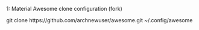1: Material Awesome clone configuration (fork)

git clone https://<i></i>github.com/archnewuser/awesome.git ~/.config/awesome
